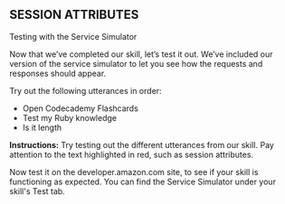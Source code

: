 ## SESSION ATTRIBUTES

Testing with the Service Simulator

Now that we’ve completed our skill, let’s test it out. We’ve included our version of the service simulator to let you see how the requests and responses should appear.

Try out the following utterances in order:

* Open Codecademy Flashcards
* Test my Ruby knowledge
* Is it length

**Instructions:**
Try testing out the different utterances from our skill. Pay attention to the text highlighted in red, such as session attributes.

Now test it on the developer.amazon.com site, to see if your skill is functioning as expected. You can find the Service Simulator under your skill's Test tab.


